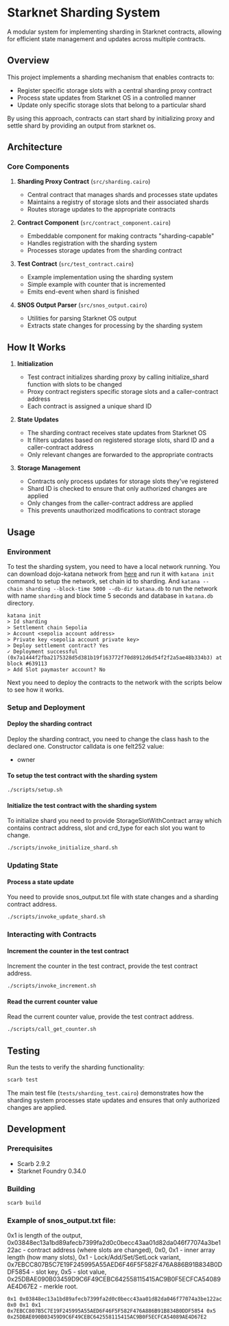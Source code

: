 # Starknet Sharding System

A modular system for implementing sharding in Starknet contracts, allowing for efficient state management and updates across multiple contracts.

## Overview

This project implements a sharding mechanism that enables contracts to:

- Register specific storage slots with a central sharding proxy contract
- Process state updates from Starknet OS in a controlled manner
- Update only specific storage slots that belong to a particular shard

By using this approach, contracts can start shard by initializing proxy and settle shard by providing an output from starknet os.

## Architecture

### Core Components

1. **Sharding Proxy Contract** (`src/sharding.cairo`)

   - Central contract that manages shards and processes state updates
   - Maintains a registry of storage slots and their associated shards
   - Routes storage updates to the appropriate contracts

2. **Contract Component** (`src/contract_component.cairo`)

   - Embeddable component for making contracts "sharding-capable"
   - Handles registration with the sharding system
   - Processes storage updates from the sharding contract

3. **Test Contract** (`src/test_contract.cairo`)

   - Example implementation using the sharding system
   - Simple example with counter that is incremented
   - Emits end-event when shard is finished

4. **SNOS Output Parser** (`src/snos_output.cairo`)
   - Utilities for parsing Starknet OS output
   - Extracts state changes for processing by the sharding system

## How It Works

1. **Initialization**

   - Test contract initializes sharding proxy by calling initialize_shard function with slots to be changed
   - Proxy contract registers specific storage slots and a caller-contract address
   - Each contract is assigned a unique shard ID

2. **State Updates**

   - The sharding contract receives state updates from Starknet OS
   - It filters updates based on registered storage slots, shard ID and a caller-contract address
   - Only relevant changes are forwarded to the appropriate contracts

3. **Storage Management**
   - Contracts only process updates for storage slots they've registered
   - Shard ID is checked to ensure that only authorized changes are applied
   - Only changes from the caller-contract address are applied
   - This prevents unauthorized modifications to contract storage

## Usage

### Environment

To test the sharding system, you need to have a local network running. You can download dojo-katana network from [here](https://github.com/dojoengine/dojo.git) and run it with `katana init` command to setup the network, set chain id to sharding. And `katana --chain sharding --block-time 5000 --db-dir katana.db` to run the network with name `sharding` and block time 5 seconds and database in `katana.db` directory.

```
katana init
> Id sharding
> Settlement chain Sepolia
> Account <sepolia account address>
> Private key <sepolia account private key>
> Deploy settlement contract? Yes
✓ Deployment successful (0x7a1444f2fba2175328d5d381b19f163772f70d8912d6d54f2f2a5ae48b334b3) at block #639113
> Add Slot paymaster account? No
```

Next you need to deploy the contracts to the network with the scripts below to see how it works.

### Setup and Deployment

#### Deploy the sharding contract

Deploy the sharding contract, you need to change the class hash to the declared one.
Constructor calldata is one felt252 value:

- owner

#### To setup the test contract with the sharding system

```bash
./scripts/setup.sh
```

#### Initialize the test contract with the sharding system

To initialize shard you need to provide StorageSlotWithContract array which contains contract address, slot and crd_type for each slot you want to change.

```bash
./scripts/invoke_initialize_shard.sh
```

### Updating State

#### Process a state update

You need to provide snos_output.txt file with state changes and a sharding contract address.

```bash
./scripts/invoke_update_shard.sh
```

### Interacting with Contracts

#### Increment the counter in the test contract

Increment the counter in the test contract, provide the test contract address.

```bash
./scripts/invoke_increment.sh
```

#### Read the current counter value

Read the current counter value, provide the test contract address.

```bash
./scripts/call_get_counter.sh
```

## Testing

Run the tests to verify the sharding functionality:

```bash
scarb test
```

The main test file (`tests/sharding_test.cairo`) demonstrates how the sharding system processes state updates and ensures that only authorized changes are applied.

## Development

### Prerequisites

- Scarb 2.9.2
- Starknet Foundry 0.34.0

### Building

```bash
scarb build
```

### Example of snos_output.txt file:

0x1 is length of the output,
0x03848ec13a1bd89afecb7399fa2d0c0becc43aa01d82da046f77074a3be122ac - contract address (where slots are changed),
0x0,
0x1 - inner array length (how many slots),
0x1 - Lock/Add/Set/SetLock variant,
0x7EBCC807B5C7E19F245995A55AED6F46F5F582F476A886B91B834B0DDF5854 - slot key,
0x5 - slot value,
0x25DBAE090B03459D9C6F49CEBC642558115415AC9B0F5ECFCA54089AE4D67E2 - merkle root.

```
0x1 0x03848ec13a1bd89afecb7399fa2d0c0becc43aa01d82da046f77074a3be122ac 0x0 0x1 0x1 0x7EBCC807B5C7E19F245995A55AED6F46F5F582F476A886B91B834B0DDF5854 0x5 0x25DBAE090B03459D9C6F49CEBC642558115415AC9B0F5ECFCA54089AE4D67E2
```